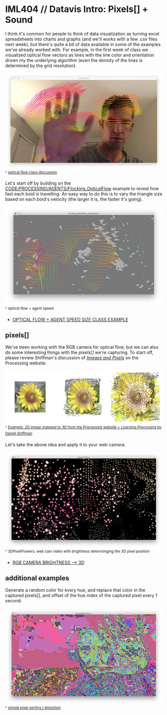 # IML404 // Datavis Intro: Pixels[] + Sound

I think it's common for people to think of data visualization as turning excel spreadsheets into charts and graphs (and we'll works with a few .csv files next week), but there's quite a bit of data available in some of the examples we've already worked with.  For example, in the first week of class we visualized optical flow vectors as lines with the line color and orientation  driven my the underlying algorithm (even the density of the lines is determined by the grid resolution).

![optical flow screen capture](https://github.com/johnbcarpenter/USC_IML404_IMAGES/blob/master/images/optical-flow.png)  
<sup> ^ [optical flow class discussion](https://github.com/johnbcarpenter/USC_IML404/blob/master/notes_md/computer-vision-opticalflow.md)</sup>

Let's start off by building on the [CODE/PROCESSING/AGENTS/Flocking_OpticalFlow](https://github.com/johnbcarpenter/USC_IML404/tree/master/CODE/PROCESSING/AGENTS/Flocking_OpticalFlow) example to reveal how fast each boid is travelling.  An easy way to do this is to vary the triangle size based on each boid's velocity (the larger it is, the faster it's going).

![optical flow + agent speed screen capture](https://github.com/johnbcarpenter/USC_IML404_IMAGES/blob/master/images/Flocking_OpticalFlow_AgentSpeed.png)  
<sup> ^ optical flow + agent speed</sup>  
- [OPTICAL FLOW + AGENT SPEED SIZE CLASS EXAMPLE](https://github.com/johnbcarpenter/USC_IML404/tree/master/CODE/PROCESSING/DATA/Flocking_OpticalFlow_AgentSpeed)  

## pixels[]
We've been working with the RGB camera for optical flow, but we can also do some interesting things with the *pixels[]* we're capturing.  To start off, please review Shiffman's discussion of [*Images and Pixels*](https://processing.org/tutorials/pixels/) on the Processing website. 

![shiffman image 2D to 3D](https://github.com/johnbcarpenter/USC_IML404_IMAGES/blob/master/images/processing_org_2Dto3D_shiffman.png)  
<sup>^ [*Example: 2D image mapped to 3D* from the Processing website + *Learning Processing* by Daniel Shiffman](http://learningprocessing.com/examples/chp15/example-15-15-explode3D)</sup>

Let's take the above idea and apply it to your web camera:

![3DPixelFlowers](https://github.com/johnbcarpenter/USC_IML404_IMAGES/blob/master/images/3DPixelFlowers.png)  
<sup> ^ 3DPixelFlowers: web cam video with brightness determinging the 3D pixel position </sup>  
- [RGB CAMERA BRIGHTNESS --> 3D](https://github.com/johnbcarpenter/USC_IML404/tree/master/CODE/PROCESSING/DATA/Webcam3DPixels)

## additional examples
Generate a random color for every hue, and replace that color in the captured pixels[], and offset of the hue index of the captured pixel every 1 second:

![simple pixel sorting](https://github.com/johnbcarpenter/USC_IML404_IMAGES/blob/master/images/pixel-sort.png)  
<sup>^ [simple pixel sorting / distortion](https://github.com/johnbcarpenter/USC_IML404/tree/master/CODE/PROCESSING/DATA/WebcamReordering_01)</sup>
